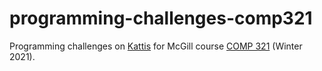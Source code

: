 # programming-challenges-comp321
Programming challenges on [Kattis](https://open.kattis.com/) for McGill course [COMP 321](https://www.mcgill.ca/study/2020-2021/courses/comp-321) (Winter 2021).

